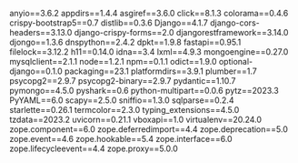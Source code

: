 anyio==3.6.2
appdirs==1.4.4
asgiref==3.6.0
click==8.1.3
colorama==0.4.6
crispy-bootstrap5==0.7
distlib==0.3.6
Django==4.1.7
django-cors-headers==3.13.0
django-crispy-forms==2.0
djangorestframework==3.14.0
djongo==1.3.6
dnspython==2.4.2
dpkt==1.9.8
fastapi==0.95.1
filelock==3.12.2
h11==0.14.0
idna==3.4
lxml==4.9.3
mongoengine==0.27.0
mysqlclient==2.1.1
node==1.2.1
npm==0.1.1
odict==1.9.0
optional-django==0.1.0
packaging==23.1
platformdirs==3.9.1
plumber==1.7
psycopg2==2.9.7
psycopg2-binary==2.9.7
pydantic==1.10.7
pymongo==4.5.0
pyshark==0.6
python-multipart==0.0.6
pytz==2023.3
PyYAML==6.0
scapy==2.5.0
sniffio==1.3.0
sqlparse==0.2.4
starlette==0.26.1
termcolor==2.3.0
typing_extensions==4.5.0
tzdata==2023.2
uvicorn==0.21.1
vboxapi==1.0
virtualenv==20.24.0
zope.component==6.0
zope.deferredimport==4.4
zope.deprecation==5.0
zope.event==4.6
zope.hookable==5.4
zope.interface==6.0
zope.lifecycleevent==4.4
zope.proxy==5.0.0
